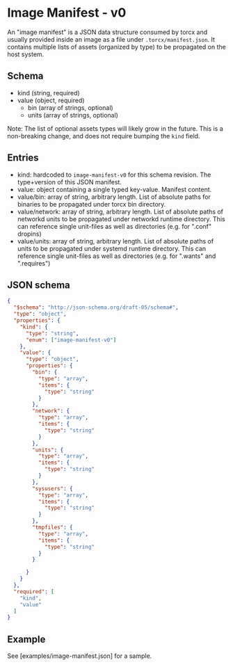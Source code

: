 # Image Manifest - v0

An "image manifest" is a JSON data structure consumed by torcx and usually provided inside an image as a file under `.torcx/manifest.json`.
It contains multiple lists of assets (organized by type) to be propagated on the host system.

## Schema

- kind (string, required)
- value (object, required)
  - bin (array of strings, optional)
  - units (array of strings, optional)

Note: The list of optional assets types will likely grow in the future. This is a non-breaking change, and does not require bumping the `kind` field.

## Entries

- kind: hardcoded to `image-manifest-v0` for this schema revision.
  The type+version of this JSON manifest.
- value: object containing a single typed key-value.
  Manifest content.
- value/bin: array of string, arbitrary length.
  List of absolute paths for binaries to be propagated under torcx bin directory.
- value/network: array of string, arbitrary length.
  List of absolute paths of networkd units to be propagated under networkd runtime directory. This can reference single unit-files as well as directories (e.g. for ".conf" dropins)
- value/units: array of string, arbitrary length.
  List of absolute paths of units to be propagated under systemd runtime directory. This can reference single unit-files as well as directories (e.g. for ".wants" and ".requires")

## JSON schema

```json
{
  "$schema": "http://json-schema.org/draft-05/schema#",
  "type": "object",
  "properties": {
    "kind": {
      "type": "string",
      "enum": ["image-manifest-v0"]
    },
    "value": {
      "type": "object",
      "properties": {
        "bin": {
          "type": "array",
          "items": {
            "type": "string"
          }
        },
        "network": {
          "type": "array",
          "items": {
            "type": "string"
          }
        },
        "units": {
          "type": "array",
          "items": {
            "type": "string"
          }
        },
		"sysusers": {
          "type": "array",
          "items": {
            "type": "string"
          }
        },
        "tmpfiles": {
          "type": "array",
          "items": {
            "type": "string"
          }
        }

      }
    }
  },
  "required": [
    "kind",
    "value"
  ]
}
```

## Example

See [examples/image-manifest.json] for a sample.
